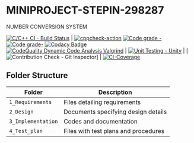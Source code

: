 # MINIPROJECT-STEPIN-298287

NUMBER CONVERSION SYSTEM

[![C/C++ CI - Build Status](https://github.com/vishnupriyapurantharan/MINIPROJECT-STEPIN-298287/actions/workflows/c-cpp.yml/badge.svg)](https://github.com/vishnupriyapurantharan/MINIPROJECT-STEPIN-298287/actions/workflows/c-cpp.yml) | [![cppcheck-action](https://github.com/vishnupriyapurantharan/MINIPROJECT-STEPIN-298287/actions/workflows/cppcheck.yml/badge.svg?branch=master)](https://github.com/vishnupriyapurantharan/MINIPROJECT-STEPIN-298287/actions/workflows/cppcheck.yml)  [![Code grade - ](https://www.code-inspector.com/project/24967/score/svg)](https://frontend.code-inspector.com/public/project/24967/MINIPROJECT-STEPIN-298287/dashboard)
[![Code grade- ](https://www.code-inspector.com/project/24967/status/svg)](https://frontend.code-inspector.com/public/project/24967/MINIPROJECT-STEPIN-298287/dashboard)    [![Codacy Badge](https://app.codacy.com/project/badge/Grade/89f8be4f586f45e283e499db1d2b5ffe)](https://www.codacy.com/gh/vishnupriyapurantharan/MINIPROJECT-STEPIN-298287/dashboard?utm_source=github.com&amp;utm_medium=referral&amp;utm_content=vishnupriyapurantharan/MINIPROJECT-STEPIN-298287&amp;utm_campaign=Badge_Grade)
[![CodeQuality Dynamic Code Analysis Valgrind](https://github.com/vishnupriyapurantharan/MINIPROJECT-STEPIN-298287/actions/workflows/CodeQuality_Dynamic.yml/badge.svg)](https://github.com/vishnupriyapurantharan/MINIPROJECT-STEPIN-298287/actions/workflows/CodeQuality_Dynamic.yml)  |
[![Unit Testing - Unity](https://github.com/vishnupriyapurantharan/MINIPROJECT-STEPIN-298287/actions/workflows/unity.yml/badge.svg)](https://github.com/vishnupriyapurantharan/MINIPROJECT-STEPIN-298287/actions/workflows/unity.yml) | [![Contribution Check - Git Inspector](https://github.com/vishnupriyapurantharan/MINIPROJECT-STEPIN-298287/actions/workflows/gitinspector.yml/badge.svg?branch=master)] | [![CI-Coverage](https://github.com/vishnupriyapurantharan/MINIPROJECT-STEPIN-298287/actions/workflows/gcov.yml/badge.svg)](https://github.com/vishnupriyapurantharan/MINIPROJECT-STEPIN-298287/actions/workflows/gcov.yml)




## Folder Structure
Folder             | Description
------------------ | -----------------------------------------
`1_Requirements`   | Files detailing requirements
`2_Design`         | Documents specifying design details
`3_Implementation` | Codes and documentation
`4_Test_plan`      | Files with test plans and procedures
